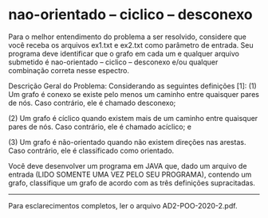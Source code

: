 # nao-orientado – ciclico – desconexo
Para o melhor entendimento do problema a ser resolvido, considere que você receba os arquivos ex1.txt e ex2.txt como parâmetro de entrada. Seu programa deve identificar que o grafo em cada um e qualquer arquivo submetido é nao-orientado – ciclico – desconexo e/ou qualquer combinação correta nesse espectro.



Descrição Geral do Problema: Considerando as seguintes definições [1]:
(1) Um grafo é conexo se existe pelo menos um caminho entre quaisquer pares de nós. Caso contrário, ele é chamado desconexo;

(2) Um grafo é cíclico quando existem mais de um caminho entre quaisquer pares de nós. Caso contrário, ele é chamado acíclico; e

(3) Um grafo é não-orientado quando não existem direções nas arestas. Caso contrário, ele é classificado como orientado.

Você deve desenvolver um programa em JAVA que, dado um arquivo de entrada (LIDO SOMENTE UMA VEZ PELO SEU PROGRAMA), contendo um grafo, classifique um grafo de acordo com as três definições supracitadas.

________________________________________________

Para esclarecimentos completos, ler o arquivo AD2-POO-2020-2.pdf.
